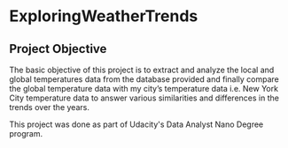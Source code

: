# ExploringWeatherTrends

## Project Objective
The basic objective of this project is to extract and analyze the local and global temperatures data from the database provided and finally compare the global temperature data with my city’s temperature data i.e. New York City temperature data to answer various similarities and differences in the trends over the years.

This project was done as part of Udacity's Data Analyst Nano Degree program.
